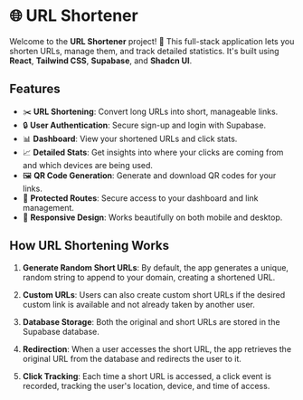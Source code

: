 # 🌐 URL Shortener

Welcome to the **URL Shortener** project! 🚀 This full-stack application lets you shorten URLs, manage them, and track detailed statistics. It's built using **React**, **Tailwind CSS**, **Supabase**, and **Shadcn UI**.

## Features

- ✂️ **URL Shortening**: Convert long URLs into short, manageable links.
- 🔒 **User Authentication**: Secure sign-up and login with Supabase.
- 📊 **Dashboard**: View your shortened URLs and click stats.
- 📈 **Detailed Stats**: Get insights into where your clicks are coming from and which devices are being used.
- 🖼️ **QR Code Generation**: Generate and download QR codes for your links.
- 🔐 **Protected Routes**: Secure access to your dashboard and link management.
- 📱 **Responsive Design**: Works beautifully on both mobile and desktop.

## How URL Shortening Works

1. **Generate Random Short URLs**: By default, the app generates a unique, random string to append to your domain, creating a shortened URL.

2. **Custom URLs**: Users can also create custom short URLs if the desired custom link is available and not already taken by another user.

3. **Database Storage**: Both the original and short URLs are stored in the Supabase database.

4. **Redirection**: When a user accesses the short URL, the app retrieves the original URL from the database and redirects the user to it.

5. **Click Tracking**: Each time a short URL is accessed, a click event is recorded, tracking the user's location, device, and time of access.

```

```

